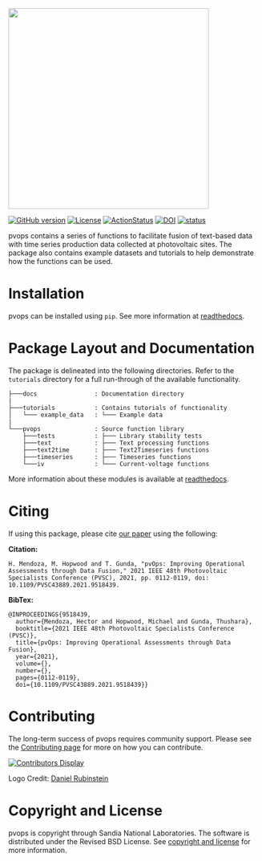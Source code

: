 <img src="https://github.com/sandialabs/pvOps/blob/master/docs/assets/pvops_full_logo.svg" width="400"/>

[![GitHub version](https://badge.fury.io/gh/sandialabs%2FpvOps.svg)](https://badge.fury.io/gh/sandialabs%2FpvOps)
[![License](https://img.shields.io/pypi/l/pvOps?color=green)](https://github.com/sandialabs/pvOps/blob/master/LICENSE)
[![ActionStatus](https://github.com/sandialabs/pvOps/workflows/lint%20and%20test/badge.svg)](https://github.com/sandialabs/pvOps/actions)
[![DOI](https://zenodo.org/badge/289032705.svg)](https://zenodo.org/badge/latestdoi/289032705)
[![status](https://joss.theoj.org/papers/6c3554c98b1771125613cff94241847c/status.svg)](https://joss.theoj.org/papers/6c3554c98b1771125613cff94241847c)

pvops contains a series of functions to facilitate fusion of text-based data with time series production data collected at photovoltaic sites. The package also contains example datasets and tutorials to help demonstrate how the functions can be used.

Installation
=============
pvops can be installed using `pip`. See more information at [readthedocs](https://pvops.readthedocs.io/en/latest/).


Package Layout and Documentation
==============

The package is delineated into the following directories. Refer to the `tutorials` directory for a full run-through of the available functionality.
```
├───docs                : Documentation directory
|
├───tutorials           : Contains tutorials of functionality
│   └─── example_data   : └─── Example data
|
└───pvops               : Source function library
    ├───tests           : ├─── Library stability tests
    ├───text            : ├─── Text processing functions
    ├───text2time       : ├─── Text2Timeseries functions
    ├───timeseries      : ├─── Timeseries functions
    └───iv              : └─── Current-voltage functions
```

More information about these modules is available at [readthedocs](https://pvops.readthedocs.io/en/latest/).

Citing
======

If using this package, please cite [our paper](https://ieeexplore.ieee.org/document/9518439) using the following:

**Citation:** 

```
H. Mendoza, M. Hopwood and T. Gunda, "pvOps: Improving Operational Assessments through Data Fusion," 2021 IEEE 48th Photovoltaic Specialists Conference (PVSC), 2021, pp. 0112-0119, doi: 10.1109/PVSC43889.2021.9518439.
```

**BibTex:**

```
@INPROCEEDINGS{9518439,
  author={Mendoza, Hector and Hopwood, Michael and Gunda, Thushara},
  booktitle={2021 IEEE 48th Photovoltaic Specialists Conference (PVSC)}, 
  title={pvOps: Improving Operational Assessments through Data Fusion}, 
  year={2021},
  volume={},
  number={},
  pages={0112-0119},
  doi={10.1109/PVSC43889.2021.9518439}}
```

Contributing
============

The long-term success of pvops requires community support. Please see the [Contributing page](https://pvops.readthedocs.io/en/latest/) for more on how you can contribute.

[![Contributors Display](https://badges.pufler.dev/contributors/sandialabs/pvOps?size=50&padding=5&bots=true)](https://badges.pufler.dev)

Logo Credit: [Daniel Rubinstein](http://www.danielrubinstein.com/)

Copyright and License
=======

pvops is copyright through Sandia National Laboratories. The software is distributed under the Revised BSD License. See [copyright and license](https://github.com/sandialabs/pvops/blob/master/LICENSE) for more information.
